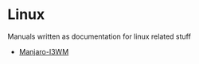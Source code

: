 # Linux
Manuals written as documentation for linux related stuff

* [Manjaro-I3WM](https://github.com/dwrolvink/Linux/blob/master/Manjaro-I3WM.md)
